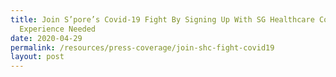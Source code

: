 ```yaml
---
title: Join S’pore’s Covid-19 Fight By Signing Up With SG Healthcare Corps, No
  Experience Needed
date: 2020-04-29
permalink: /resources/press-coverage/join-shc-fight-covid19
layout: post
---
```

